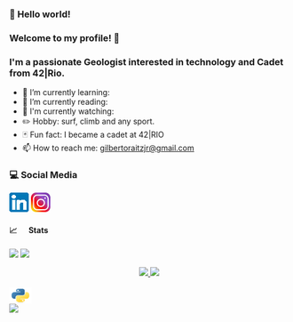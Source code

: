 ###  👋 Hello world!

### Welcome to my profile! 👊

### I'm a passionate Geologist interested in technology and Cadet from 42|Rio.

- 🐍 I’m currently learning:  
- 📗 I’m currently reading: 
- 🎥 I'm currently watching: 
- ✏️ Hobby: surf, climb and any sport.
- 🃏 Fun fact: I became a cadet at 42|RIO
- 📫 How to reach me: gilbertoraitzjr@gmail.com

### 💻 Social Media

[![LinkedIn][4.1]][4.2]		[![Instagram][2.1]][2.2]
<!-- Icons -->

[2.1]: https://github.com/caroldaniel/caroldaniel-utils/blob/afac2b0137c737baad6cd09c10d534f250c6b862/Instagram_icon.png
[4.1]: https://github.com/caroldaniel/caroldaniel-utils/blob/afac2b0137c737baad6cd09c10d534f250c6b862/linkedin_scale.png

<!-- Links to your social media accounts -->

[2.2]: https://www.instagram.com/gilraitz/
[4.2]: https://www.linkedin.com/in/gilbertoraitzjr/

#### :chart_with_upwards_trend: &emsp; Stats

[![](https://github-readme-stats.vercel.app/api?username=graitzl&count_private=true&show_icons=true&hide=issues&hide_border=true&theme=)](https://github.com/graitz?tab=repositories) 
[![](https://github-readme-stats.vercel.app/api/top-langs/?username=caroldaniel&layout=compact&hide_border=true&theme=)](https://github.com/graitz?tab=repositories)

<center>
<div>
  <a href="https://github.com/graitz">
  <img height="180em" src="https://github-readme-stats.vercel.app/api?username=graitz&show_icons=true&theme=dark&include_all_commits=true&count_private=true"/>
  <img height="180em" src="https://github-readme-stats.vercel.app/api/top-langs/?username=graitz&layout=compact&langs_count=7&theme=dark"/>
</div>
</center> 
 
<div style="display: inline_block"><br>
  
  <img align="center" alt="Raitz-Python" height="30" width="40" src="https://raw.githubusercontent.com/devicons/devicon/master/icons/python/python-original.svg">
  
</div>

<div> 
  <a href="https://www.linkedin.com/in/gilbertoraitzjr/" target="_blank"><img src="https://img.shields.io/badge/-LinkedIn-%230077B5?style=for-the-badge&logo=linkedin&logoColor=white" target="_blank"></a> 
</div>

